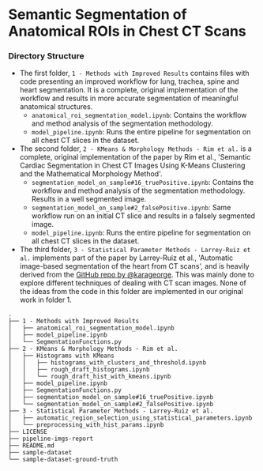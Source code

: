 # Semantic Segmentation of Anatomical ROIs in Chest CT Scans

### Directory Structure
- The first folder, `1 - Methods with Improved Results` contains files with code presenting an improved workflow for lung, trachea, spine and heart segmentation. It is a complete, original implementation of the workflow and results in more accurate segmentation of meaningful anatomical structures.
    - `anatomical_roi_segmentation_model.ipynb`: Contains the workflow and method analysis of the segmentation methodology.
    - `model_pipeline.ipynb`: Runs the entire pipeline for segmentation on all chest CT slices in the dataset.  
- The second folder, `2 - KMeans & Morphology Methods - Rim et al.` is a complete, original implementation of the paper by Rim et al., 'Semantic Cardiac Segmentation in Chest CT Images Using K-Means Clustering and the Mathematical Morphology Method'.
    - `segmentation_model_on_sample#16_truePositive.ipynb`: Contains the workflow and method analysis of the segmentation methodology. Results in a well segmented image.
    - `segmentation_model_on_sample#2_falsePositive.ipynb`: Same workflow run on an initial CT slice and results in a falsely segmented image. 
    - `model_pipeline.ipynb`: Runs the entire pipeline for segmentation on all chest CT slices in the dataset. 
- The third folder, `3 - Statistical Parameter Methods - Larrey-Ruiz et al.` implements part of the paper by Larrey-Ruiz et al., 'Automatic image-based segmentation of the heart from CT scans', and is heavily derived from the [GitHub repo by @karageorge](https://github.com/karageorge/Automatic-image-based-segmentation-of-the-heart-from-CTs). This was mainly done to explore different techniques of dealing with CT scan images. None of the ideas from the code in this folder are implemented in our original work in folder 1.
```
.
├── 1 - Methods with Improved Results
│   ├── anatomical_roi_segmentation_model.ipynb
│   ├── model_pipeline.ipynb
│   └── SegmentationFunctions.py
├── 2 - KMeans & Morphology Methods - Rim et al.
│   ├── Histograms with KMeans
│   │   ├── histograms_with_clusters_and_threshold.ipynb
│   │   ├── rough_draft_histograms.ipynb
│   │   └── rough_draft_hist_with_kmeans.ipynb
│   ├── model_pipeline.ipynb
│   ├── SegmentationFunctions.py
│   ├── segmentation_model_on_sample#16_truePositive.ipynb
│   └── segmentation_model_on_sample#2_falsePositive.ipynb
├── 3 - Statistical Parameter Methods - Larrey-Ruiz et al.
│   ├── automatic_region_selection_using_statistical_parameters.ipynb
│   └── preprocessing_with_hist_params.ipynb
├── LICENSE
├── pipeline-imgs-report
├── README.md
├── sample-dataset
└── sample-dataset-ground-truth
```
